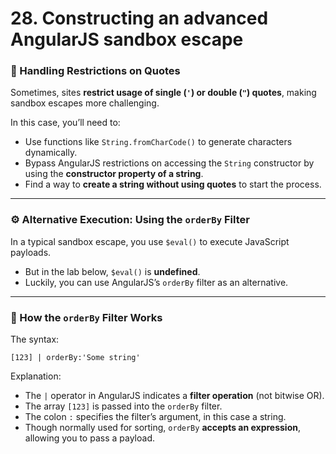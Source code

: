 # 28. Constructing an advanced AngularJS sandbox escape

### 🚧 Handling Restrictions on Quotes

Sometimes, sites **restrict usage of single (`'`) or double (`"`) quotes**, making sandbox escapes more challenging.

In this case, you’ll need to:

- Use functions like `String.fromCharCode()` to generate characters dynamically.
- Bypass AngularJS restrictions on accessing the `String` constructor by using the **constructor property of a string**.
- Find a way to **create a string without using quotes** to start the process.

---

### ⚙️ Alternative Execution: Using the `orderBy` Filter

In a typical sandbox escape, you use `$eval()` to execute JavaScript payloads.

- But in the lab below, `$eval()` is **undefined**.
- Luckily, you can use AngularJS’s `orderBy` filter as an alternative.

---

### 🔎 How the `orderBy` Filter Works

The syntax:

```
[123] | orderBy:'Some string'
```

Explanation:

- The `|` operator in AngularJS indicates a **filter operation** (not bitwise OR).
- The array `[123]` is passed into the `orderBy` filter.
- The colon `:` specifies the filter’s argument, in this case a string.
- Though normally used for sorting, `orderBy` **accepts an expression**, allowing you to pass a payload.
